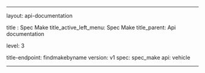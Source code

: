---

layout: api-documentation

title : Spec Make
title_active_left_menu: Spec Make
title_parent: Api documentation

level: 3


title-endpoint: findmakebyname
version: v1
spec: spec_make
api: vehicle

---